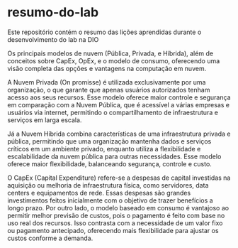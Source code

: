 # resumo-do-lab
Este repositório contém o resumo das lições aprendidas durante o desenvolvimento do lab na DIO

Os principais modelos de nuvem (Pública, Privada, e Híbrida), além de conceitos sobre CapEx, OpEx, e o modelo de consumo, oferecendo uma visão completa das opções e vantagens na computação em nuvem.

A Nuvem Privada (On promisse) é utilizada exclusivamente por uma organização, o que garante que apenas usuários autorizados tenham acesso aos seus recursos. Esse modelo oferece maior controle e segurança em comparação com a Nuvem Pública, que é acessível a várias empresas e usuários via internet, permitindo o compartilhamento de infraestrutura e serviços em larga escala.

Já a Nuvem Híbrida combina características de uma infraestrutura privada e pública, permitindo que uma organização mantenha dados e serviços críticos em um ambiente privado, enquanto utiliza a flexibilidade e escalabilidade da nuvem pública para outras necessidades. Esse modelo oferece maior flexibilidade, balanceando segurança, controle e custo.

O CapEx (Capital Expenditure) refere-se a despesas de capital investidas na aquisição ou melhoria de infraestrutura física, como servidores, data centers e equipamentos de rede. Essas despesas são grandes investimentos feitos inicialmente com o objetivo de trazer benefícios a longo prazo. Por outro lado, o modelo baseado em consumo é vantajoso ao permitir melhor previsão de custos, pois o pagamento é feito com base no uso real dos recursos. Isso contrasta com a necessidade de um valor fixo ou pagamento antecipado, oferecendo mais flexibilidade para ajustar os custos conforme a demanda.
